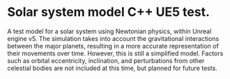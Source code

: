# Solar system model C++ UE5 test.
A test model for a solar system using Newtonian physics, within Unreal engine v5. 
The simulation takes into account the gravitational interactions between the major planets, resulting in a more accurate representation of their movements over time. However, this is still a simplified model. Factors such as orbital eccentricity, inclination, and perturbations from other celestial bodies are not included at this time, but planned for future tests.
